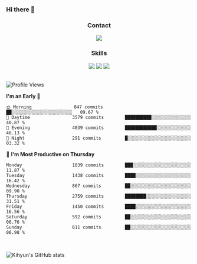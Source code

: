 ### Hi there 👋

<!--
**Key5771/Key5771** is a ✨ _special_ ✨ repository because its `README.md` (this file) appears on your GitHub profile.

Here are some ideas to get you started:

- 🔭 I’m currently working on ...
- 🌱 I’m currently learning ...
- 👯 I’m looking to collaborate on ...
- 🤔 I’m looking for help with ...
- 💬 Ask me about ...
- 📫 How to reach me: ...
- 😄 Pronouns: ...
- ⚡ Fun fact: ...
-->

<h3 align="center">Contact</h3>
<div align="center">
  <a href="mailto:ksj57715@gmail.com"><img src="https://img.shields.io/badge/Gmail-D14836?style=for-the-badge&logo=gmail&logoColor=white"/></a>
</div>

<h3 align="center">Skills</h3>
<div align="center">
  <img src="https://img.shields.io/badge/iOS-000000?style=for-the-badge&logo=ios&logoColor=white"/>
  <img src="https://img.shields.io/badge/Swift-FA7343?style=for-the-badge&logo=swift&logoColor=white"/>
  <img src="https://img.shields.io/badge/Xcode-007ACC?style=for-the-badge&logo=Xcode&logoColor=white"/>
</div>

<br>

<!--START_SECTION:waka-->
![Profile Views](http://img.shields.io/badge/Profile%20Views-1-blue)

**I'm an Early 🐤** 

```text
🌞 Morning                847 commits         ██░░░░░░░░░░░░░░░░░░░░░░░   09.67 % 
🌆 Daytime                3579 commits        ██████████░░░░░░░░░░░░░░░   40.87 % 
🌃 Evening                4039 commits        ████████████░░░░░░░░░░░░░   46.13 % 
🌙 Night                  291 commits         █░░░░░░░░░░░░░░░░░░░░░░░░   03.32 % 
```
📅 **I'm Most Productive on Thursday** 

```text
Monday                   1039 commits        ███░░░░░░░░░░░░░░░░░░░░░░   11.87 % 
Tuesday                  1438 commits        ████░░░░░░░░░░░░░░░░░░░░░   16.42 % 
Wednesday                867 commits         ██░░░░░░░░░░░░░░░░░░░░░░░   09.90 % 
Thursday                 2759 commits        ████████░░░░░░░░░░░░░░░░░   31.51 % 
Friday                   1450 commits        ████░░░░░░░░░░░░░░░░░░░░░   16.56 % 
Saturday                 592 commits         ██░░░░░░░░░░░░░░░░░░░░░░░   06.76 % 
Sunday                   611 commits         ██░░░░░░░░░░░░░░░░░░░░░░░   06.98 % 
```



<!--END_SECTION:waka-->

<br>


![Kihyun's GitHub stats](https://github-readme-stats.vercel.app/api?username=key5771&show_icons=true&theme=radical)
